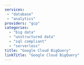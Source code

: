 ```yaml
---
services: 
 - "database"
 - "analytics"
providers: "gcp"
categories:
  - "big data"
  - "unstructured data"
  - "sql compliant"
  - "serverless"
title: "Google Cloud BigQuery"
linkTitle: "Google Cloud BigQuery"
---
```

